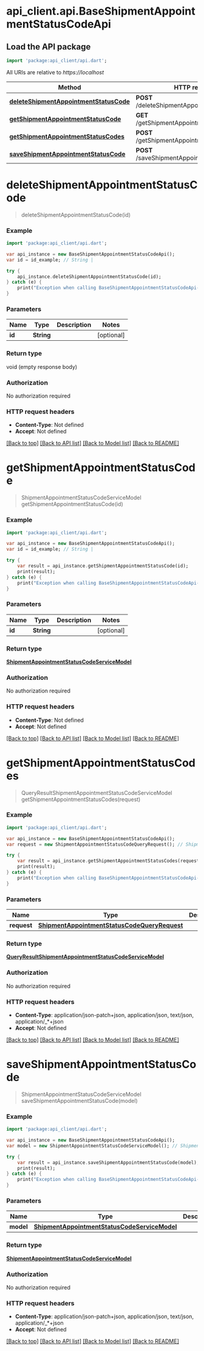 # api_client.api.BaseShipmentAppointmentStatusCodeApi

## Load the API package
```dart
import 'package:api_client/api.dart';
```

All URIs are relative to *https://localhost*

Method | HTTP request | Description
------------- | ------------- | -------------
[**deleteShipmentAppointmentStatusCode**](BaseShipmentAppointmentStatusCodeApi.md#deleteShipmentAppointmentStatusCode) | **POST** /deleteShipmentAppointmentStatusCode | 
[**getShipmentAppointmentStatusCode**](BaseShipmentAppointmentStatusCodeApi.md#getShipmentAppointmentStatusCode) | **GET** /getShipmentAppointmentStatusCode | 
[**getShipmentAppointmentStatusCodes**](BaseShipmentAppointmentStatusCodeApi.md#getShipmentAppointmentStatusCodes) | **POST** /getShipmentAppointmentStatusCodes | 
[**saveShipmentAppointmentStatusCode**](BaseShipmentAppointmentStatusCodeApi.md#saveShipmentAppointmentStatusCode) | **POST** /saveShipmentAppointmentStatusCode | 


# **deleteShipmentAppointmentStatusCode**
> deleteShipmentAppointmentStatusCode(id)



### Example 
```dart
import 'package:api_client/api.dart';

var api_instance = new BaseShipmentAppointmentStatusCodeApi();
var id = id_example; // String | 

try { 
    api_instance.deleteShipmentAppointmentStatusCode(id);
} catch (e) {
    print("Exception when calling BaseShipmentAppointmentStatusCodeApi->deleteShipmentAppointmentStatusCode: $e\n");
}
```

### Parameters

Name | Type | Description  | Notes
------------- | ------------- | ------------- | -------------
 **id** | **String**|  | [optional] 

### Return type

void (empty response body)

### Authorization

No authorization required

### HTTP request headers

 - **Content-Type**: Not defined
 - **Accept**: Not defined

[[Back to top]](#) [[Back to API list]](../README.md#documentation-for-api-endpoints) [[Back to Model list]](../README.md#documentation-for-models) [[Back to README]](../README.md)

# **getShipmentAppointmentStatusCode**
> ShipmentAppointmentStatusCodeServiceModel getShipmentAppointmentStatusCode(id)



### Example 
```dart
import 'package:api_client/api.dart';

var api_instance = new BaseShipmentAppointmentStatusCodeApi();
var id = id_example; // String | 

try { 
    var result = api_instance.getShipmentAppointmentStatusCode(id);
    print(result);
} catch (e) {
    print("Exception when calling BaseShipmentAppointmentStatusCodeApi->getShipmentAppointmentStatusCode: $e\n");
}
```

### Parameters

Name | Type | Description  | Notes
------------- | ------------- | ------------- | -------------
 **id** | **String**|  | [optional] 

### Return type

[**ShipmentAppointmentStatusCodeServiceModel**](ShipmentAppointmentStatusCodeServiceModel.md)

### Authorization

No authorization required

### HTTP request headers

 - **Content-Type**: Not defined
 - **Accept**: Not defined

[[Back to top]](#) [[Back to API list]](../README.md#documentation-for-api-endpoints) [[Back to Model list]](../README.md#documentation-for-models) [[Back to README]](../README.md)

# **getShipmentAppointmentStatusCodes**
> QueryResultShipmentAppointmentStatusCodeServiceModel getShipmentAppointmentStatusCodes(request)



### Example 
```dart
import 'package:api_client/api.dart';

var api_instance = new BaseShipmentAppointmentStatusCodeApi();
var request = new ShipmentAppointmentStatusCodeQueryRequest(); // ShipmentAppointmentStatusCodeQueryRequest | 

try { 
    var result = api_instance.getShipmentAppointmentStatusCodes(request);
    print(result);
} catch (e) {
    print("Exception when calling BaseShipmentAppointmentStatusCodeApi->getShipmentAppointmentStatusCodes: $e\n");
}
```

### Parameters

Name | Type | Description  | Notes
------------- | ------------- | ------------- | -------------
 **request** | [**ShipmentAppointmentStatusCodeQueryRequest**](ShipmentAppointmentStatusCodeQueryRequest.md)|  | [optional] 

### Return type

[**QueryResultShipmentAppointmentStatusCodeServiceModel**](QueryResultShipmentAppointmentStatusCodeServiceModel.md)

### Authorization

No authorization required

### HTTP request headers

 - **Content-Type**: application/json-patch+json, application/json, text/json, application/_*+json
 - **Accept**: Not defined

[[Back to top]](#) [[Back to API list]](../README.md#documentation-for-api-endpoints) [[Back to Model list]](../README.md#documentation-for-models) [[Back to README]](../README.md)

# **saveShipmentAppointmentStatusCode**
> ShipmentAppointmentStatusCodeServiceModel saveShipmentAppointmentStatusCode(model)



### Example 
```dart
import 'package:api_client/api.dart';

var api_instance = new BaseShipmentAppointmentStatusCodeApi();
var model = new ShipmentAppointmentStatusCodeServiceModel(); // ShipmentAppointmentStatusCodeServiceModel | 

try { 
    var result = api_instance.saveShipmentAppointmentStatusCode(model);
    print(result);
} catch (e) {
    print("Exception when calling BaseShipmentAppointmentStatusCodeApi->saveShipmentAppointmentStatusCode: $e\n");
}
```

### Parameters

Name | Type | Description  | Notes
------------- | ------------- | ------------- | -------------
 **model** | [**ShipmentAppointmentStatusCodeServiceModel**](ShipmentAppointmentStatusCodeServiceModel.md)|  | [optional] 

### Return type

[**ShipmentAppointmentStatusCodeServiceModel**](ShipmentAppointmentStatusCodeServiceModel.md)

### Authorization

No authorization required

### HTTP request headers

 - **Content-Type**: application/json-patch+json, application/json, text/json, application/_*+json
 - **Accept**: Not defined

[[Back to top]](#) [[Back to API list]](../README.md#documentation-for-api-endpoints) [[Back to Model list]](../README.md#documentation-for-models) [[Back to README]](../README.md)


